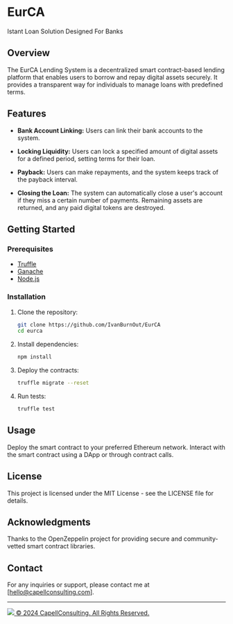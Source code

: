 # EurCA
Istant Loan Solution Designed For Banks

## Overview

The EurCA Lending System is a decentralized smart contract-based lending platform that enables users to borrow and repay digital assets securely. It provides a transparent way for individuals to manage loans with predefined terms.

## Features

- **Bank Account Linking:** Users can link their bank accounts to the system.
  
- **Locking Liquidity:** Users can lock a specified amount of digital assets for a defined period, setting terms for their loan.

- **Payback:** Users can make repayments, and the system keeps track of the payback interval.

- **Closing the Loan:** The system can automatically close a user's account if they miss a certain number of payments. Remaining assets are returned, and any paid digital tokens are destroyed.

## Getting Started

### Prerequisites

- [Truffle](https://www.trufflesuite.com/docs/truffle/getting-started/installation)
- [Ganache](https://www.trufflesuite.com/ganache)
- [Node.js](https://nodejs.org/)

### Installation

1. Clone the repository:

   ```bash
   git clone https://github.com/IvanBurnOut/EurCA
   cd eurca
   
2. Install dependencies:

   ```bash
   npm install

3. Deploy the contracts:

    ```bash
   truffle migrate --reset

4. Run tests:

    ```bash
    truffle test
    
## Usage
Deploy the smart contract to your preferred Ethereum network.
Interact with the smart contract using a DApp or through contract calls.

## License
This project is licensed under the MIT License - see the LICENSE file for details.

## Acknowledgments
Thanks to the OpenZeppelin project for providing secure and community-vetted smart contract libraries.

## Contact
For any inquiries or support, please contact me at [hello@capellconsulting.com].

---

<a align="left" href="https://www.capellconsulting.com/">
  <img src="logo.png">
  &copy; 2024 CapellConsulting. All Rights Reserved.
</a>
